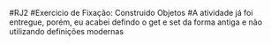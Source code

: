#RJ2
#Exercicio de Fixação: Construido Objetos
#A atividade já foi entregue, porém, eu acabei defindo o get e set da forma antiga e não utilizando definições modernas
